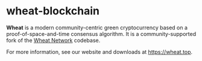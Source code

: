 # wheat-blockchain

**Wheat** is a modern community-centric green cryptocurrency based on a proof-of-space-and-time consensus algorithm. It is a community-supported fork of the [Wheat Network](https://github.com/WheatNetwork/wheat-blockchain) codebase.

For more information, see our website and downloads at https://wheat.top.
